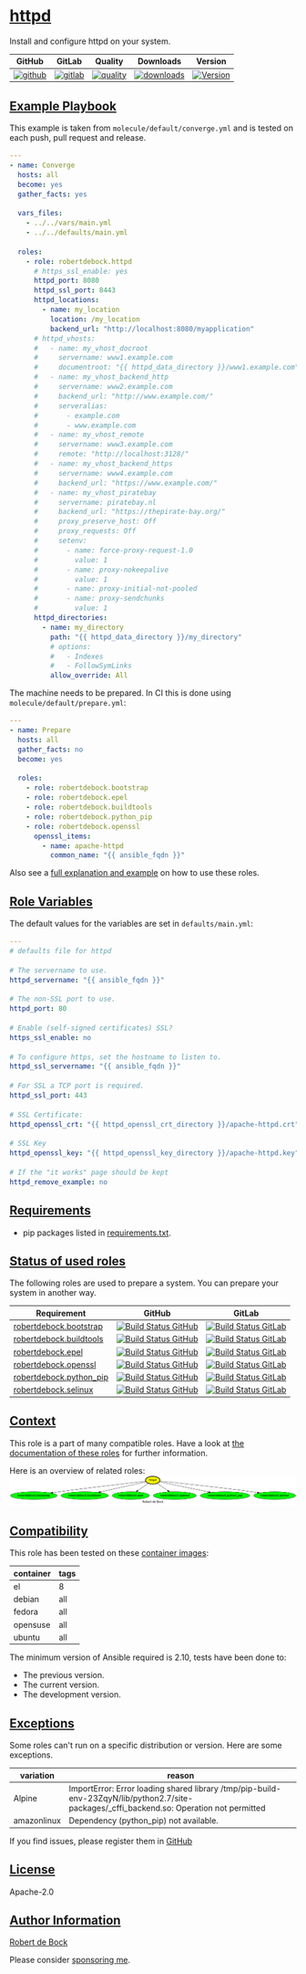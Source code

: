 # [httpd](#httpd)

Install and configure httpd on your system.

|GitHub|GitLab|Quality|Downloads|Version|
|------|------|-------|---------|-------|
|[![github](https://github.com/robertdebock/ansible-role-httpd/workflows/Ansible%20Molecule/badge.svg)](https://github.com/robertdebock/ansible-role-httpd/actions)|[![gitlab](https://gitlab.com/robertdebock/ansible-role-httpd/badges/master/pipeline.svg)](https://gitlab.com/robertdebock/ansible-role-httpd)|[![quality](https://img.shields.io/ansible/quality/21855)](https://galaxy.ansible.com/robertdebock/httpd)|[![downloads](https://img.shields.io/ansible/role/d/21855)](https://galaxy.ansible.com/robertdebock/httpd)|[![Version](https://img.shields.io/github/release/robertdebock/ansible-role-httpd.svg)](https://github.com/robertdebock/ansible-role-httpd/releases/)|

## [Example Playbook](#example-playbook)

This example is taken from `molecule/default/converge.yml` and is tested on each push, pull request and release.
```yaml
---
- name: Converge
  hosts: all
  become: yes
  gather_facts: yes

  vars_files:
    - ../../vars/main.yml
    - ../../defaults/main.yml

  roles:
    - role: robertdebock.httpd
      # https_ssl_enable: yes
      httpd_port: 8080
      httpd_ssl_port: 8443
      httpd_locations:
        - name: my_location
          location: /my_location
          backend_url: "http://localhost:8080/myapplication"
      # httpd_vhosts:
      #   - name: my_vhost_docroot
      #     servername: www1.example.com
      #     documentroot: "{{ httpd_data_directory }}/www1.example.com"
      #   - name: my_vhost_backend_http
      #     servername: www2.example.com
      #     backend_url: "http://www.example.com/"
      #     serveralias:
      #       - example.com
      #       - www.example.com
      #   - name: my_vhost_remote
      #     servername: www3.example.com
      #     remote: "http://localhost:3128/"
      #   - name: my_vhost_backend_https
      #     servername: www4.example.com
      #     backend_url: "https://www.example.com/"
      #   - name: my_vhost_piratebay
      #     servername: piratebay.nl
      #     backend_url: "https://thepirate-bay.org/"
      #     proxy_preserve_host: Off
      #     proxy_requests: Off
      #     setenv:
      #       - name: force-proxy-request-1.0
      #         value: 1
      #       - name: proxy-nokeepalive
      #         value: 1
      #       - name: proxy-initial-not-pooled
      #       - name: proxy-sendchunks
      #         value: 1
      httpd_directories:
        - name: my_directory
          path: "{{ httpd_data_directory }}/my_directory"
          # options:
          #   - Indexes
          #   - FollowSymLinks
          allow_override: All
```

The machine needs to be prepared. In CI this is done using `molecule/default/prepare.yml`:
```yaml
---
- name: Prepare
  hosts: all
  gather_facts: no
  become: yes

  roles:
    - role: robertdebock.bootstrap
    - role: robertdebock.epel
    - role: robertdebock.buildtools
    - role: robertdebock.python_pip
    - role: robertdebock.openssl
      openssl_items:
        - name: apache-httpd
          common_name: "{{ ansible_fqdn }}"
```

Also see a [full explanation and example](https://robertdebock.nl/how-to-use-these-roles.html) on how to use these roles.

## [Role Variables](#role-variables)

The default values for the variables are set in `defaults/main.yml`:
```yaml
---
# defaults file for httpd

# The servername to use.
httpd_servername: "{{ ansible_fqdn }}"

# The non-SSL port to use.
httpd_port: 80

# Enable (self-signed certificates) SSL?
https_ssl_enable: no

# To configure https, set the hostname to listen to.
httpd_ssl_servername: "{{ ansible_fqdn }}"

# For SSL a TCP port is required.
httpd_ssl_port: 443

# SSL Certificate:
httpd_openssl_crt: "{{ httpd_openssl_crt_directory }}/apache-httpd.crt"

# SSL Key
httpd_openssl_key: "{{ httpd_openssl_key_directory }}/apache-httpd.key"

# If the "it works" page should be kept
httpd_remove_example: no
```

## [Requirements](#requirements)

- pip packages listed in [requirements.txt](https://github.com/robertdebock/ansible-role-httpd/blob/master/requirements.txt).

## [Status of used roles](#status-of-requirements)

The following roles are used to prepare a system. You can prepare your system in another way.

| Requirement | GitHub | GitLab |
|-------------|--------|--------|
|[robertdebock.bootstrap](https://galaxy.ansible.com/robertdebock/bootstrap)|[![Build Status GitHub](https://github.com/robertdebock/ansible-role-bootstrap/workflows/Ansible%20Molecule/badge.svg)](https://github.com/robertdebock/ansible-role-bootstrap/actions)|[![Build Status GitLab ](https://gitlab.com/robertdebock/ansible-role-bootstrap/badges/master/pipeline.svg)](https://gitlab.com/robertdebock/ansible-role-bootstrap)|
|[robertdebock.buildtools](https://galaxy.ansible.com/robertdebock/buildtools)|[![Build Status GitHub](https://github.com/robertdebock/ansible-role-buildtools/workflows/Ansible%20Molecule/badge.svg)](https://github.com/robertdebock/ansible-role-buildtools/actions)|[![Build Status GitLab ](https://gitlab.com/robertdebock/ansible-role-buildtools/badges/master/pipeline.svg)](https://gitlab.com/robertdebock/ansible-role-buildtools)|
|[robertdebock.epel](https://galaxy.ansible.com/robertdebock/epel)|[![Build Status GitHub](https://github.com/robertdebock/ansible-role-epel/workflows/Ansible%20Molecule/badge.svg)](https://github.com/robertdebock/ansible-role-epel/actions)|[![Build Status GitLab ](https://gitlab.com/robertdebock/ansible-role-epel/badges/master/pipeline.svg)](https://gitlab.com/robertdebock/ansible-role-epel)|
|[robertdebock.openssl](https://galaxy.ansible.com/robertdebock/openssl)|[![Build Status GitHub](https://github.com/robertdebock/ansible-role-openssl/workflows/Ansible%20Molecule/badge.svg)](https://github.com/robertdebock/ansible-role-openssl/actions)|[![Build Status GitLab ](https://gitlab.com/robertdebock/ansible-role-openssl/badges/master/pipeline.svg)](https://gitlab.com/robertdebock/ansible-role-openssl)|
|[robertdebock.python_pip](https://galaxy.ansible.com/robertdebock/python_pip)|[![Build Status GitHub](https://github.com/robertdebock/ansible-role-python_pip/workflows/Ansible%20Molecule/badge.svg)](https://github.com/robertdebock/ansible-role-python_pip/actions)|[![Build Status GitLab ](https://gitlab.com/robertdebock/ansible-role-python_pip/badges/master/pipeline.svg)](https://gitlab.com/robertdebock/ansible-role-python_pip)|
|[robertdebock.selinux](https://galaxy.ansible.com/robertdebock/selinux)|[![Build Status GitHub](https://github.com/robertdebock/ansible-role-selinux/workflows/Ansible%20Molecule/badge.svg)](https://github.com/robertdebock/ansible-role-selinux/actions)|[![Build Status GitLab ](https://gitlab.com/robertdebock/ansible-role-selinux/badges/master/pipeline.svg)](https://gitlab.com/robertdebock/ansible-role-selinux)|

## [Context](#context)

This role is a part of many compatible roles. Have a look at [the documentation of these roles](https://robertdebock.nl/) for further information.

Here is an overview of related roles:
![dependencies](https://raw.githubusercontent.com/robertdebock/ansible-role-httpd/png/requirements.png "Dependencies")

## [Compatibility](#compatibility)

This role has been tested on these [container images](https://hub.docker.com/u/robertdebock):

|container|tags|
|---------|----|
|el|8|
|debian|all|
|fedora|all|
|opensuse|all|
|ubuntu|all|

The minimum version of Ansible required is 2.10, tests have been done to:

- The previous version.
- The current version.
- The development version.

## [Exceptions](#exceptions)

Some roles can't run on a specific distribution or version. Here are some exceptions.

| variation                 | reason                 |
|---------------------------|------------------------|
| Alpine | ImportError: Error loading shared library /tmp/pip-build-env-23ZqyN/lib/python2.7/site-packages/_cffi_backend.so: Operation not permitted |
| amazonlinux | Dependency (python_pip) not available. |


If you find issues, please register them in [GitHub](https://github.com/robertdebock/ansible-role-httpd/issues)

## [License](#license)

Apache-2.0

## [Author Information](#author-information)

[Robert de Bock](https://robertdebock.nl/)

Please consider [sponsoring me](https://github.com/sponsors/robertdebock).
